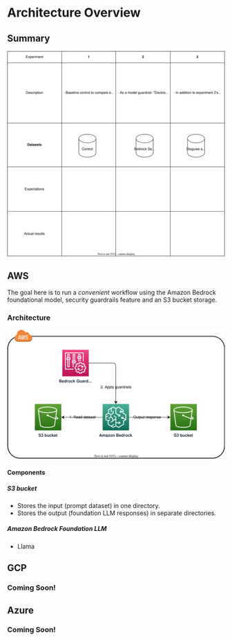 # Architecture Overview

## Summary
![Overview](img/overview.svg)

## AWS

The goal here is to run a *convenient* workflow using the Amazon Bedrock foundational model, security guardrails feature and an S3 bucket storage.

### Architecture
![AWS Architecture Overview](img/aws_architecture.svg)

#### Components

##### S3 bucket
* Stores the input (prompt dataset) in one directory.
* Stores the output (foundation LLM responses) in separate directories.

##### Amazon Bedrock Foundation LLM
* Llama

## GCP
### Coming Soon!

## Azure
### Coming Soon!



